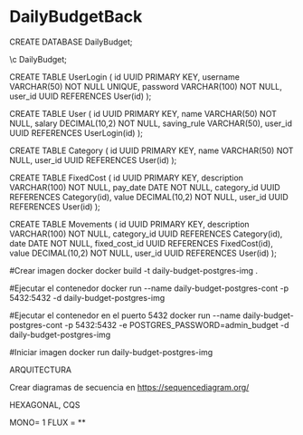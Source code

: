# DailyBudgetBack


CREATE DATABASE DailyBudget;

\c DailyBudget;

CREATE TABLE UserLogin (
  id UUID PRIMARY KEY,
  username VARCHAR(50) NOT NULL UNIQUE,
  password VARCHAR(100) NOT NULL,
  user_id UUID REFERENCES User(id)
);

CREATE TABLE User (
  id UUID PRIMARY KEY,
  name VARCHAR(50) NOT NULL,
  salary DECIMAL(10,2) NOT NULL,
  saving_rule VARCHAR(50),
  user_id UUID REFERENCES UserLogin(id)
);

CREATE TABLE Category (
  id UUID PRIMARY KEY,
  name VARCHAR(50) NOT NULL,
  user_id UUID REFERENCES User(id)
);

CREATE TABLE FixedCost (
  id UUID PRIMARY KEY,
  description VARCHAR(100) NOT NULL,
  pay_date DATE NOT NULL,
  category_id UUID REFERENCES Category(id),
  value DECIMAL(10,2) NOT NULL,
  user_id UUID REFERENCES User(id)
);

CREATE TABLE Movements (
  id UUID PRIMARY KEY,
  description VARCHAR(100) NOT NULL,
  category_id UUID REFERENCES Category(id),
  date DATE NOT NULL,
  fixed_cost_id UUID REFERENCES FixedCost(id),
  value DECIMAL(10,2) NOT NULL,
  user_id UUID REFERENCES User(id)
);

#Crear imagen docker
docker build -t daily-budget-postgres-img .

#Ejecutar el contenedor
docker run --name daily-budget-postgres-cont -p 5432:5432 -d daily-budget-postgres-img

#Ejecutar el contenedor en el puerto 5432
docker run --name daily-budget-postgres-cont -p 5432:5432 -e POSTGRES_PASSWORD=admin_budget -d daily-budget-postgres-img

#Iniciar imagen
docker run daily-budget-postgres-img


ARQUITECTURA

Crear diagramas de secuencia en https://sequencediagram.org/

HEXAGONAL, 
CQS


MONO= 1
FLUX = **
